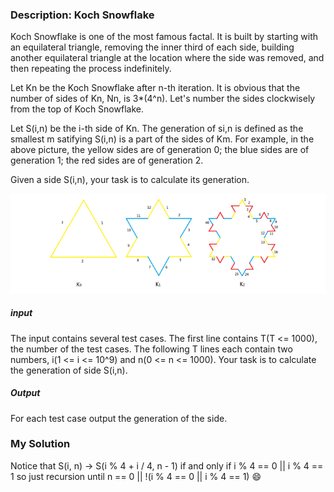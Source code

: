 ### Description: Koch Snowflake

Koch Snowflake is one of the most famous factal. It is built by starting with an equilateral triangle, removing the inner third of each side, building another equilateral triangle at the location where the side was removed, and then repeating the process indefinitely.

Let Kn be the Koch Snowflake after n-th iteration. It is obvious that the number of sides of Kn, Nn, is 3*(4^n). Let's number the sides clockwisely from the top of Koch Snowflake.

Let S(i,n) be the i-th side of Kn. The generation of si,n is defined as the smallest m satifying S(i,n) is a part of the sides of Km. For example, in the above picture, the yellow sides are of generation 0; the blue sides are of generation 1; the red sides are of generation 2.

Given a side S(i,n), your task is to calculate its generation.

![example](./snowflake.png)

##### **input**
The input contains several test cases.
The first line contains T(T <= 1000), the number of the test cases.
The following T lines each contain two numbers, i(1 <= i <= 10^9) and n(0 <= n <= 1000). Your task is to calculate the generation of side S(i,n).

##### **Output**
For each test case output the generation of the side.


### My Solution

Notice that S(i, n) -> S(i % 4 + i / 4, n - 1) if and only if i % 4 == 0 || i % 4 == 1
so just recursion until n == 0 || !(i % 4 == 0 || i % 4 == 1) :smile:

